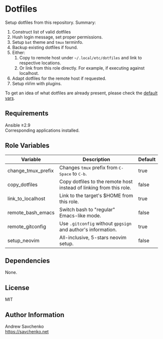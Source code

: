 Dotfiles
=========
Setup dotfiles from this repository. Summary:
1. Construct list of valid dotfiles
1. Hush login message, set proper permissions.
1. Setup `bat` theme and `tmux` terminfo.
1. Backup existing dotfiles if found.
1. Either:
    1. Copy to remote host under `~/.local/etc/dotfiles` and link to respective locations.
    2. Or link from this role directly. For example, if executing against localhost.
1. Adapt dotfiles for the remote host if requested.
1. Setup nVim with plugins.

To get an idea of what dotfiles are already present, please check the [default vars](https://github.com/savchenko/debian/blob/bullseye/roles/dotfiles/vars/main.yml).

Requirements
------------
Ansible ≥2.9  
Corresponding applications installed.

Role Variables
--------------

| Variable           | Description                                                         | Default |
|--------------------|---------------------------------------------------------------------|---------|
| change_tmux_prefix | Changes `tmux` prefix from <kbd>C-Space</kbd> to <kbd>C-b</kbd>.    | true    |
| copy_dotfiles      | Copy dotfiles to the remote host instead of linking from this role. | false   |
| link_to_localhost  | Link to the target's $HOME from this role.                          | true    |
| remote_bash_emacs  | Switch bash to "regular" Emacs-like mode.                           | false   |
| remote_gitconfig   | Use `.gitconfig` without `gpgsign` and author's information.        | true    |
| setup_neovim       | All-inclusive, 5-stars neovim setup.                                | false   |
 
Dependencies
------------
None.

License
-------
MIT

Author Information
------------------
Andrew Savchenko  
https://savchenko.net
